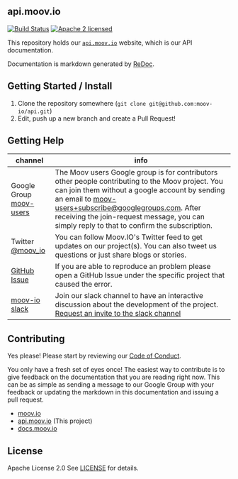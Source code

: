 ## api.moov.io

[![Build Status](https://travis-ci.com/moov-io/api.svg?branch=master)](https://travis-ci.com/moov-io/api)
[![Apache 2 licensed](https://img.shields.io/badge/license-Apache2-blue.svg)](https://raw.githubusercontent.com/moov-io/api/master/LICENSE)

This repository holds our [`api.moov.io`](https://api.moov.io) website, which is our API documentation.

Documentation is markdown generated by [ReDoc](https://github.com/Rebilly/ReDoc).

## Getting Started / Install

1. Clone the repository somewhere (`git clone git@github.com:moov-io/api.git`)
1. Edit, push up a new branch and create a Pull Request!

## Getting Help

 channel | info
 ------- | -------
 Google Group [moov-users](https://groups.google.com/forum/#!forum/moov-users)| The Moov users Google group is for contributors other people contributing to the Moov project. You can join them without a google account by sending an email to [moov-users+subscribe@googlegroups.com](mailto:moov-users+subscribe@googlegroups.com). After receiving the join-request message, you can simply reply to that to confirm the subscription.
Twitter [@moov_io](https://twitter.com/moov_io)	| You can follow Moov.IO's Twitter feed to get updates on our project(s). You can also tweet us questions or just share blogs or stories.
[GitHub Issue](https://github.com/moov-io) | If you are able to reproduce an problem please open a GitHub Issue under the specific project that caused the error.
[moov-io slack](http://moov-io.slack.com/) | Join our slack channel to have an interactive discussion about the development of the project. [Request an invite to the slack channel](https://join.slack.com/t/moov-io/shared_invite/enQtNDE5NzIwNTYxODEwLTRkYTcyZDI5ZTlkZWRjMzlhMWVhMGZlOTZiOTk4MmM3MmRhZDY4OTJiMDVjOTE2MGEyNWYzYzY1MGMyMThiZjg)

## Contributing

Yes please! Please start by reviewing our [Code of Conduct](https://github.com/moov-io/ach/blob/master/CODE_OF_CONDUCT.md).

You only have a fresh set of eyes once! The easiest way to contribute is to give feedback on the documentation that you are reading right now. This can be as simple as sending a message to our Google Group with your feedback or updating the markdown in this documentation and issuing a pull request.

- [moov.io](https://moov.io/)
- [api.moov.io](https://api.moov.io/) (This project)
- [docs.moov.io](https://docs.moov.io/)

## License

Apache License 2.0 See [LICENSE](LICENSE) for details.
